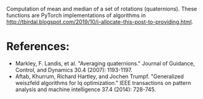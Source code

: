 Computation of mean and median of a set of rotations (quaternions). These functions are PyTorch implementations of algorithms in http://tbirdal.blogspot.com/2019/10/i-allocate-this-post-to-providing.html.

# References:
* Markley, F. Landis, et al. "Averaging quaternions." Journal of Guidance, Control, and Dynamics 30.4 (2007): 1193-1197.
* Aftab, Khurrum, Richard Hartley, and Jochen Trumpf. "Generalized weiszfeld algorithms for lq optimization." IEEE transactions on pattern analysis and machine intelligence 37.4 (2014): 728-745.
